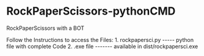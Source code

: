 # RockPaperScissors-pythonCMD
RockPaperScissors with a BOT

Follow the Instructions to access the Files:
        1. rockpapersci.py   -----   python file with complete Code
        2. .exe file   -------   available in dist/rockpapersci.exe
